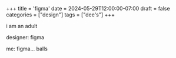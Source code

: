 +++
title = 'figma'
date = 2024-05-29T12:00:00-07:00
draft = false
categories = ["design"]
tags = ["dee's"]
+++

i am an adult

designer: figma

me: figma... balls